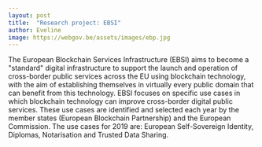 ```yaml
---
layout: post
title:  "Research project: EBSI"
author: Eveline
image: https://webgov.be/assets/images/ebp.jpg
---
```


The European Blockchain Services Infrastructure (EBSI) aims to become a "standard" digital infrastructure to support the launch and operation of cross-border public services across the EU using blockchain technology, 
with the aim of establishing themselves in virtually every public domain that can benefit from this technology. 
EBSI focuses on specific use cases in which blockchain technology can improve cross-border digital public services.
These use cases are identified and selected each year by the member states (European Blockchain Partnership) and the European Commission.
The use cases for 2019 are: European Self-Sovereign Identity, Diplomas, Notarisation and Trusted Data Sharing.
